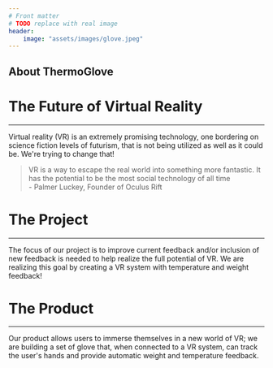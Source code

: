```yaml
---
# Front matter
# TODO replace with real image
header:
    image: "assets/images/glove.jpeg"
---
```

## About ThermoGlove
# The Future of Virtual Reality
<hr>
Virtual reality (VR) is an extremely promising technology, one bordering on science fiction levels of futurism, that is 
not being utilized as well as it could be. We're trying to change that! 

> VR is a way to escape the real world into something more fantastic. It has the potential to be the most social 
> technology of all time
> <br /> - Palmer Luckey, Founder of Oculus Rift

# The Project
<hr>
The focus of our project is to improve current feedback and/or inclusion of new 
feedback is needed to help realize the full potential of VR. We are realizing this goal
by creating a VR system with temperature and weight feedback!

# The Product
<hr>
Our product allows users to immerse themselves in a new world of VR; we are building a set 
of glove that, when connected to a VR system, can track the user's hands and provide automatic
weight and temperature feedback.
